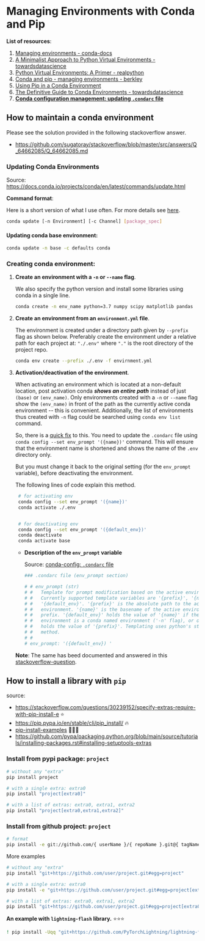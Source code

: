 # Managing Environments with Conda and Pip

**List of resources**:  
1. [Managing environments - conda-docs](https://docs.conda.io/projects/conda/en/latest/user-guide/tasks/manage-environments.html)
1. [A Minimalist Approach to Python Virtual Environments - towardsdatascience](https://towardsdatascience.com/a-minimalist-approach-to-python-virtual-environments-f5dacf76bfad)
1. [Python Virtual Environments: A Primer - realpython](https://realpython.com/python-virtual-environments-a-primer/)
1. [Conda and pip - managing environments - berkley](https://berkeley-stat159-f17.github.io/stat159-f17/lectures/06-conda-pip-environments..html)
1. [Using Pip in a Conda Environment](https://www.anaconda.com/using-pip-in-a-conda-environment/)
1. [The Definitive Guide to Conda Environments - towardsdatascience](https://towardsdatascience.com/a-guide-to-conda-environments-bc6180fc533)
1. [**Conda configuration management: updating `.condarc` file**][#conda-config-condarc]


[#conda-config-condarc]: https://docs.conda.io/projects/conda/en/latest/configuration.html

## How to maintain a conda environment

Please see the solution provided in the following stackoverflow answer.

- https://github.com/sugatoray/stackoverflow/blob/master/src/answers/Q_64662085/Q_64662085.md

### Updating Conda Environments

Source: https://docs.conda.io/projects/conda/en/latest/commands/update.html  

**Command format**:  

Here is a short version of what I use often. For more details see 
[here](https://docs.conda.io/projects/conda/en/latest/commands/update.html).  

```bash
conda update [-n Environment] [-c Channel] [package_spec]
```

#### Updating conda base environment: 

```bash
conda update -n base -c defaults conda
```

### Creating conda environment:

1. **Create an environment with a `-n` or `--name` flag**. 

   We also specify the python version and install some libraries using conda in a single line.  
    ```bash
    conda create -n env_name python=3.7 numpy scipy matplotlib pandas
    ```
1. **Create an environment from an `environment.yml` file**.  

   The environment is created under a directory path given by `--prefix` flag as shown 
   below. Preferably create the environment under a relative path for each project at: 
   `"./.env"` where `"."` is the root directory of the project repo. 

    ```bash
    conda env create --prefix ./.env -f envirnment.yml
    ```
1. **Activation/deactivation of the environment**.

   When activating an environment which is located at a non-default location, post 
   activation conda **_shows an entire path_** instead of just `(base)` or `(env_name)`. 
   Only environments created with a `-n` or `--name` flag show the `(env_name)` in 
   front of the path as the currently active conda environment -- this is convenient. 
   Additionally, the list of environments thus created with `-n` flag could be searched 
   using `conda env list` command.  

   So, there is a [quick fix](https://docs.conda.io/projects/conda/en/latest/user-guide/tasks/manage-environments.html#specifying-a-location-for-an-environment) to this. 
   You need to update the `.condarc` file using 
   `conda config --set env_prompt '({name})'` command. This will ensure that the 
   environment name is shortened and shows the name of the `.env` directory only. 

   But you must change it back to the original setting (for the `env_prompt` variable), 
   before deactivating the environment.

   The following lines of code explain this method.
   
   ```bash
    # for activating env
    conda config --set env_prompt '({name})'
    conda activate ./.env


    # for deactivating env
    conda config --set env_prompt '({default_env})'
    conda deactivate
    conda activate base
   ```
   
    + **Description of the `env_prompt` variable**  
    
        Source: [conda-config: `.condarc` file][#conda-config-condarc]
    
        ```bash
        ### .condarc file (env_prompt section)

        # # env_prompt (str)
        # #   Template for prompt modification based on the active environment.
        # #   Currently supported template variables are '{prefix}', '{name}', and
        # #   '{default_env}'. '{prefix}' is the absolute path to the active
        # #   environment. '{name}' is the basename of the active environment
        # #   prefix. '{default_env}' holds the value of '{name}' if the active
        # #   environment is a conda named environment ('-n' flag), or otherwise
        # #   holds the value of '{prefix}'. Templating uses python's str.format()
        # #   method.
        # # 
        # env_prompt: '({default_env}) '
        ```
   
   **Note**: The same has beed documented and answered in this [stackoverflow-question][_soq].
   
   [_soq]: https://stackoverflow.com/questions/60122569/how-to-revert-back-to-default-behavior-of-env-prompt-parameter-in-condarc/60122570#60122570
    
## How to install a library with `pip`

source: 
- https://stackoverflow.com/questions/30239152/specify-extras-require-with-pip-install-e ⭐
- https://pip.pypa.io/en/stable/cli/pip_install/ 🔥
- [pip-install-examples](https://pip.pypa.io/en/stable/cli/pip_install/#pip-install-examples) 🚀🚀🚀
- https://github.com/pypa/packaging.python.org/blob/main/source/tutorials/installing-packages.rst#installing-setuptools-extras

### Install from pypi package: `project`

```sh
# without any "extra"
pip install project

# with a single extra: extra0
pip install "project[extra0]"

# with a list of extras: extra0, extra1, extra2
pip install "project[extra0,extra1,extra2]"
```

### Install from github project: `project`

```sh
# format
pip install -e git://github.com/{ userName }/{ repoName }.git@{ tagName }#egg={ desiredEggName }
```

More examples

```sh
# without any "extra"
pip install "git+https://github.com/user/project.git#egg=project"

# with a single extra: extra0
pip install -e "git+https://github.com/user/project.git#egg=project[extra0]"

# with a list of extras: extra0, extra1, extra2
pip install "git+https://github.com/user/project.git#egg=project[extra0,extra1,extra2]"
```

**An example with `lightning-flash` library.** ⭐⭐⭐

```sh
! pip install -Uqq "git+https://github.com/PyTorchLightning/lightning-flash.git#egg=lightning-flash[image]"
```
